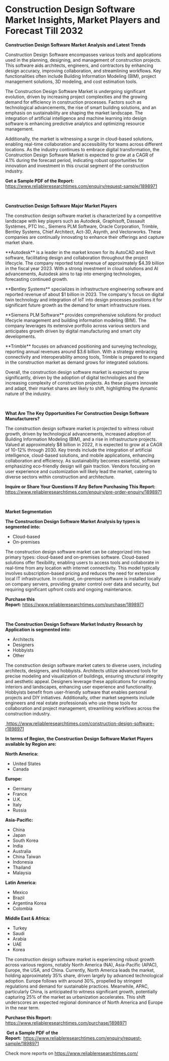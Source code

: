<p><h1>Construction Design Software Market Insights, Market Players and Forecast Till 2032</h1></p><p><strong>Construction Design Software Market Analysis and Latest Trends</strong></p>
<p><p>Construction Design Software encompasses various tools and applications used in the planning, designing, and management of construction projects. This software aids architects, engineers, and contractors by enhancing design accuracy, improving collaboration, and streamlining workflows. Key functionalities often include Building Information Modeling (BIM), project management solutions, 3D modeling, and cost estimation tools.</p><p>The Construction Design Software Market is undergoing significant evolution, driven by increasing project complexities and the growing demand for efficiency in construction processes. Factors such as technological advancements, the rise of smart building solutions, and an emphasis on sustainability are shaping the market landscape. The integration of artificial intelligence and machine learning into design software is enhancing predictive analytics and optimizing resource management.</p><p>Additionally, the market is witnessing a surge in cloud-based solutions, enabling real-time collaboration and accessibility for teams across different locations. As the industry continues to embrace digital transformation, the Construction Design Software Market is expected to grow at a CAGR of 4.1% during the forecast period, indicating robust opportunities for innovation and investment in this crucial segment of the construction industry.</p></p>
<p><strong>Get a Sample PDF of the Report:&nbsp;</strong> <a href="https://www.reliableresearchtimes.com/enquiry/request-sample/1898971?utm_campaign=2221&utm_medium=2&utm_source=Github&utm_content=ia&utm_term=09032025&utm_id=construction-design-software">https://www.reliableresearchtimes.com/enquiry/request-sample/1898971</a></p>
<p>&nbsp;</p>
<p><strong>Construction Design Software Major Market Players</strong></p>
<p><p>The construction design software market is characterized by a competitive landscape with key players such as Autodesk, Graphisoft, Dassault Systèmes, PTC Inc., Siemens PLM Software, Oracle Corporation, Trimble, Bentley Systems, Chief Architect, Act-3D, Asynth, and Vectorworks. These companies are continually innovating to enhance their offerings and capture market share.</p><p>**Autodesk** is a leader in the market known for its AutoCAD and Revit software, facilitating design and collaboration throughout the project lifecycle. The company reported total revenue of approximately $4.39 billion in the fiscal year 2023. With a strong investment in cloud solutions and AI advancements, Autodesk aims to tap into emerging technologies, forecasting continued growth.</p><p>**Bentley Systems** specializes in infrastructure engineering software and reported revenue of about $1 billion in 2023. The company's focus on digital twin technology and integration of IoT into design processes positions it for significant future growth as the demand for smart infrastructure rises.</p><p>**Siemens PLM Software** provides comprehensive solutions for product lifecycle management and building information modeling (BIM). The company leverages its extensive portfolio across various sectors and anticipates growth driven by digital manufacturing and smart city developments.</p><p>**Trimble** focuses on advanced positioning and surveying technology, reporting annual revenues around $3.6 billion. With a strategy embracing connectivity and interoperability among tools, Trimble is prepared to expand in the construction market as demand grows for integrated solutions.</p><p>Overall, the construction design software market is expected to grow significantly, driven by the adoption of digital technologies and the increasing complexity of construction projects. As these players innovate and adapt, their market shares are likely to shift, highlighting the dynamic nature of the industry.</p></p>
<p>&nbsp;</p>
<p><strong>What Are The Key Opportunities For Construction Design Software Manufacturers?</strong></p>
<p><p>The construction design software market is projected to witness robust growth, driven by technological advancements, increased adoption of Building Information Modeling (BIM), and a rise in infrastructure projects. Valued at approximately $8 billion in 2022, it is expected to grow at a CAGR of 10-12% through 2030. Key trends include the integration of artificial intelligence, cloud-based solutions, and mobile applications, enhancing collaboration and efficiency. As sustainability becomes essential, software emphasizing eco-friendly design will gain traction. Vendors focusing on user experience and customization will likely lead the market, catering to diverse sectors within construction and architecture.</p></p>
<p><strong>Inquire or Share Your Questions If Any Before Purchasing This Report:</strong> <a href="https://www.reliableresearchtimes.com/enquiry/pre-order-enquiry/1898971?utm_campaign=2221&utm_medium=2&utm_source=Github&utm_content=ia&utm_term=09032025&utm_id=construction-design-software">https://www.reliableresearchtimes.com/enquiry/pre-order-enquiry/1898971</a></p>
<p>&nbsp;</p>
<p><strong>Market Segmentation</strong></p>
<p><strong>The Construction Design Software Market Analysis by types is segmented into:</strong></p>
<p><ul><li>Cloud-based</li><li>On-premises</li></ul></p>
<p><p>The construction design software market can be categorized into two primary types: cloud-based and on-premises software. Cloud-based solutions offer flexibility, enabling users to access tools and collaborate in real-time from any location with internet connectivity. This model typically involves subscription-based pricing and reduces the need for extensive local IT infrastructure. In contrast, on-premises software is installed locally on company servers, providing greater control over data and security, but requiring significant upfront costs and ongoing maintenance.</p></p>
<p><strong>Purchase this Report:&nbsp;</strong><a href="https://www.reliableresearchtimes.com/purchase/1898971?utm_campaign=2221&utm_medium=2&utm_source=Github&utm_content=ia&utm_term=09032025&utm_id=construction-design-software">https://www.reliableresearchtimes.com/purchase/1898971</a></p>
<p>&nbsp;</p>
<p><strong>The Construction Design Software Market Industry Research by Application is segmented into:</strong></p>
<p><ul><li>Architects</li><li>Designers</li><li>Hobbyists</li><li>Other</li></ul></p>
<p><p>The construction design software market caters to diverse users, including architects, designers, and hobbyists. Architects utilize advanced tools for precise modeling and visualization of buildings, ensuring structural integrity and aesthetic appeal. Designers leverage these applications for creating interiors and landscapes, enhancing user experience and functionality. Hobbyists benefit from user-friendly software that enables personal projects and DIY initiatives. Additionally, other market segments include engineers and real estate professionals who use these tools for collaboration and project management, streamlining workflows across the construction industry.</p></p>
<p><a href="https://www.reliableresearchtimes.com/construction-design-software-r1898971?utm_campaign=2221&utm_medium=2&utm_source=Github&utm_content=ia&utm_term=09032025&utm_id=construction-design-software">&nbsp;https://www.reliableresearchtimes.com/construction-design-software-r1898971</a></p>
<p><strong>In terms of Region, the Construction Design Software Market Players available by Region are:</strong></p>
<p>
    <p> <strong> North America: </strong>
        <ul>
            <li>United States</li>
            <li>Canada</li>
        </ul>
        </p> 
    <p> <strong> Europe: </strong>
        <ul>
            <li>Germany</li>
            <li>France</li>
            <li>U.K.</li>
            <li>Italy</li>
            <li>Russia</li>
        </ul>
        </p> 
    <p> <strong> Asia-Pacific: </strong>
        <ul>
            <li>China</li>
            <li>Japan</li>
            <li>South Korea</li>
            <li>India</li>
            <li>Australia</li>
            <li>China Taiwan</li>
            <li>Indonesia</li>
            <li>Thailand</li>
            <li>Malaysia</li>
        </ul>
        </p> 
    <p> <strong> Latin America: </strong>
        <ul>
            <li>Mexico</li>
            <li>Brazil</li>
            <li>Argentina Korea</li>
            <li>Colombia</li>
        </ul>
        </p> 
    <p> <strong> Middle East & Africa: </strong>
        <ul>
            <li>Turkey</li>
            <li>Saudi</li>
            <li>Arabia</li>
            <li>UAE</li>
            <li>Korea</li>
        </ul>
    </p>
    </p>
<p><p>The construction design software market is experiencing robust growth across various regions, notably North America (NA), Asia-Pacific (APAC), Europe, the USA, and China. Currently, North America leads the market, holding approximately 35% share, driven largely by advanced technological adoption. Europe follows with around 30%, propelled by stringent regulations and demand for sustainable practices. Meanwhile, APAC, particularly China, is anticipated to witness significant growth, potentially capturing 25% of the market as urbanization accelerates. This shift underscores an expected regional dominance of North America and Europe in the near term.</p></p>
<p><strong>Purchase this Report: </strong><a href="https://www.reliableresearchtimes.com/purchase/1898971?utm_campaign=2221&utm_medium=2&utm_source=Github&utm_content=ia&utm_term=09032025&utm_id=construction-design-software">https://www.reliableresearchtimes.com/purchase/1898971</a></p>
<p>&nbsp;<strong>Get a Sample PDF of the Report:&nbsp;&nbsp;</strong><a href="https://www.reliableresearchtimes.com/enquiry/request-sample/1898971?utm_campaign=2221&utm_medium=2&utm_source=Github&utm_content=ia&utm_term=09032025&utm_id=construction-design-software">https://www.reliableresearchtimes.com/enquiry/request-sample/1898971</a></p>
<p><strong></strong></p>
<p>Check more reports on <a href="https://www.reliableresearchtimes.com/?utm_campaign=2221&utm_medium=2&utm_source=Github&utm_content=ia&utm_term=09032025&utm_id=construction-design-software">https://www.reliableresearchtimes.com/</a></p>